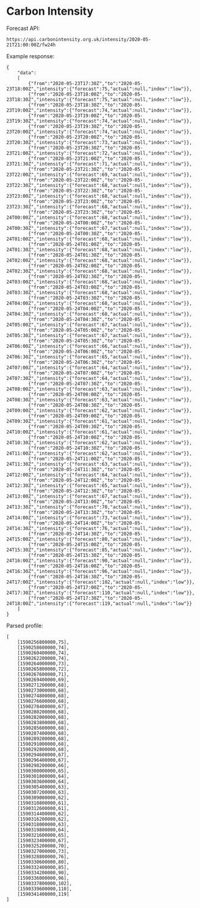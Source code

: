 # Carbon Intensity

Forecast API:

    https://api.carbonintensity.org.uk/intensity/2020-05-21T21:00:00Z/fw24h

Example response:

    {
        "data":
        [
            {"from":"2020-05-23T17:30Z","to":"2020-05-23T18:00Z","intensity":{"forecast":75,"actual":null,"index":"low"}},
            {"from":"2020-05-23T18:00Z","to":"2020-05-23T18:30Z","intensity":{"forecast":75,"actual":null,"index":"low"}},
            {"from":"2020-05-23T18:30Z","to":"2020-05-23T19:00Z","intensity":{"forecast":74,"actual":null,"index":"low"}},
            {"from":"2020-05-23T19:00Z","to":"2020-05-23T19:30Z","intensity":{"forecast":74,"actual":null,"index":"low"}},
            {"from":"2020-05-23T19:30Z","to":"2020-05-23T20:00Z","intensity":{"forecast":74,"actual":null,"index":"low"}},
            {"from":"2020-05-23T20:00Z","to":"2020-05-23T20:30Z","intensity":{"forecast":73,"actual":null,"index":"low"}},
            {"from":"2020-05-23T20:30Z","to":"2020-05-23T21:00Z","intensity":{"forecast":72,"actual":null,"index":"low"}},
            {"from":"2020-05-23T21:00Z","to":"2020-05-23T21:30Z","intensity":{"forecast":71,"actual":null,"index":"low"}},
            {"from":"2020-05-23T21:30Z","to":"2020-05-23T22:00Z","intensity":{"forecast":69,"actual":null,"index":"low"}},
            {"from":"2020-05-23T22:00Z","to":"2020-05-23T22:30Z","intensity":{"forecast":68,"actual":null,"index":"low"}},
            {"from":"2020-05-23T22:30Z","to":"2020-05-23T23:00Z","intensity":{"forecast":68,"actual":null,"index":"low"}},
            {"from":"2020-05-23T23:00Z","to":"2020-05-23T23:30Z","intensity":{"forecast":68,"actual":null,"index":"low"}},
            {"from":"2020-05-23T23:30Z","to":"2020-05-24T00:00Z","intensity":{"forecast":68,"actual":null,"index":"low"}},
            {"from":"2020-05-24T00:00Z","to":"2020-05-24T00:30Z","intensity":{"forecast":67,"actual":null,"index":"low"}},
            {"from":"2020-05-24T00:30Z","to":"2020-05-24T01:00Z","intensity":{"forecast":68,"actual":null,"index":"low"}},
            {"from":"2020-05-24T01:00Z","to":"2020-05-24T01:30Z","intensity":{"forecast":68,"actual":null,"index":"low"}},
            {"from":"2020-05-24T01:30Z","to":"2020-05-24T02:00Z","intensity":{"forecast":68,"actual":null,"index":"low"}},
            {"from":"2020-05-24T02:00Z","to":"2020-05-24T02:30Z","intensity":{"forecast":68,"actual":null,"index":"low"}},
            {"from":"2020-05-24T02:30Z","to":"2020-05-24T03:00Z","intensity":{"forecast":68,"actual":null,"index":"low"}},
            {"from":"2020-05-24T03:00Z","to":"2020-05-24T03:30Z","intensity":{"forecast":68,"actual":null,"index":"low"}},
            {"from":"2020-05-24T03:30Z","to":"2020-05-24T04:00Z","intensity":{"forecast":68,"actual":null,"index":"low"}},
            {"from":"2020-05-24T04:00Z","to":"2020-05-24T04:30Z","intensity":{"forecast":68,"actual":null,"index":"low"}},
            {"from":"2020-05-24T04:30Z","to":"2020-05-24T05:00Z","intensity":{"forecast":67,"actual":null,"index":"low"}},
            {"from":"2020-05-24T05:00Z","to":"2020-05-24T05:30Z","intensity":{"forecast":67,"actual":null,"index":"low"}},
            {"from":"2020-05-24T05:30Z","to":"2020-05-24T06:00Z","intensity":{"forecast":66,"actual":null,"index":"low"}},
            {"from":"2020-05-24T06:00Z","to":"2020-05-24T06:30Z","intensity":{"forecast":65,"actual":null,"index":"low"}},
            {"from":"2020-05-24T06:30Z","to":"2020-05-24T07:00Z","intensity":{"forecast":64,"actual":null,"index":"low"}},
            {"from":"2020-05-24T07:00Z","to":"2020-05-24T07:30Z","intensity":{"forecast":64,"actual":null,"index":"low"}},
            {"from":"2020-05-24T07:30Z","to":"2020-05-24T08:00Z","intensity":{"forecast":63,"actual":null,"index":"low"}},
            {"from":"2020-05-24T08:00Z","to":"2020-05-24T08:30Z","intensity":{"forecast":63,"actual":null,"index":"low"}},
            {"from":"2020-05-24T08:30Z","to":"2020-05-24T09:00Z","intensity":{"forecast":62,"actual":null,"index":"low"}},
            {"from":"2020-05-24T09:00Z","to":"2020-05-24T09:30Z","intensity":{"forecast":61,"actual":null,"index":"low"}},
            {"from":"2020-05-24T09:30Z","to":"2020-05-24T10:00Z","intensity":{"forecast":61,"actual":null,"index":"low"}},
            {"from":"2020-05-24T10:00Z","to":"2020-05-24T10:30Z","intensity":{"forecast":62,"actual":null,"index":"low"}},
            {"from":"2020-05-24T10:30Z","to":"2020-05-24T11:00Z","intensity":{"forecast":62,"actual":null,"index":"low"}},
            {"from":"2020-05-24T11:00Z","to":"2020-05-24T11:30Z","intensity":{"forecast":63,"actual":null,"index":"low"}},
            {"from":"2020-05-24T11:30Z","to":"2020-05-24T12:00Z","intensity":{"forecast":64,"actual":null,"index":"low"}},
            {"from":"2020-05-24T12:00Z","to":"2020-05-24T12:30Z","intensity":{"forecast":65,"actual":null,"index":"low"}},
            {"from":"2020-05-24T12:30Z","to":"2020-05-24T13:00Z","intensity":{"forecast":67,"actual":null,"index":"low"}},
            {"from":"2020-05-24T13:00Z","to":"2020-05-24T13:30Z","intensity":{"forecast":70,"actual":null,"index":"low"}},
            {"from":"2020-05-24T13:30Z","to":"2020-05-24T14:00Z","intensity":{"forecast":73,"actual":null,"index":"low"}},
            {"from":"2020-05-24T14:00Z","to":"2020-05-24T14:30Z","intensity":{"forecast":76,"actual":null,"index":"low"}},
            {"from":"2020-05-24T14:30Z","to":"2020-05-24T15:00Z","intensity":{"forecast":80,"actual":null,"index":"low"}},
            {"from":"2020-05-24T15:00Z","to":"2020-05-24T15:30Z","intensity":{"forecast":85,"actual":null,"index":"low"}},
            {"from":"2020-05-24T15:30Z","to":"2020-05-24T16:00Z","intensity":{"forecast":90,"actual":null,"index":"low"}},
            {"from":"2020-05-24T16:00Z","to":"2020-05-24T16:30Z","intensity":{"forecast":96,"actual":null,"index":"low"}},
            {"from":"2020-05-24T16:30Z","to":"2020-05-24T17:00Z","intensity":{"forecast":102,"actual":null,"index":"low"}},
            {"from":"2020-05-24T17:00Z","to":"2020-05-24T17:30Z","intensity":{"forecast":110,"actual":null,"index":"low"}},
            {"from":"2020-05-24T17:30Z","to":"2020-05-24T18:00Z","intensity":{"forecast":119,"actual":null,"index":"low"}}
        ]
    }
    
Parsed profile:

    [
        [1590256800000,75],
        [1590258600000,74],
        [1590260400000,74],
        [1590262200000,74],
        [1590264000000,73],
        [1590265800000,72],
        [1590267600000,71],
        [1590269400000,69],
        [1590271200000,68],
        [1590273000000,68],
        [1590274800000,68],
        [1590276600000,68],
        [1590278400000,67],
        [1590280200000,68],
        [1590282000000,68],
        [1590283800000,68],
        [1590285600000,68],
        [1590287400000,68],
        [1590289200000,68],
        [1590291000000,68],
        [1590292800000,68],
        [1590294600000,67],
        [1590296400000,67],
        [1590298200000,66],
        [1590300000000,65],
        [1590301800000,64],
        [1590303600000,64],
        [1590305400000,63],
        [1590307200000,63],
        [1590309000000,62],
        [1590310800000,61],
        [1590312600000,61],
        [1590314400000,62],
        [1590316200000,62],
        [1590318000000,63],
        [1590319800000,64],
        [1590321600000,65],
        [1590323400000,67],
        [1590325200000,70],
        [1590327000000,73],
        [1590328800000,76],
        [1590330600000,80],
        [1590332400000,85],
        [1590334200000,90],
        [1590336000000,96],
        [1590337800000,102],
        [1590339600000,110],
        [1590341400000,119]
    ]
